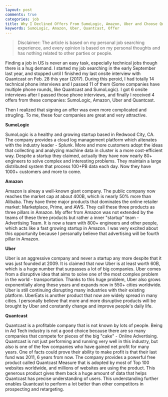 ```yaml
---
layout: post
comments: true
categories: job
title: Why I Declined Offers From SumoLogic, Amazon, Uber and Choose Quantcast
keywords: SumoLogic, Amazon, Uber, Quantcast, Offer
---
```

> Disclaimer: The article is based on my personal job searching experience, and every opinion is based on my personal thoughts and has nothing related to other parties or people.

Finding a job in US is never an easy task, especially technical jobs though there is a hug demand. I started my job searching in the early September last year, and stopped until I finished
my last onsite interview with Quantcast on Feb. 28 this year (2017). During this peroid, I had totally 14 technical phone interviews and I passed 11 of them (Some companies have multiple phone rounds, like Quantcast and SumoLogic).
I got 6 onsite interviews after I passed those phone interviews, and finally I received 4 offers from these companies: SumoLogic, Amazon, Uber and Quantcast.

Then I realized that signing an offer was even more complicated and strugling. To me, these four companies are great and very attractive. 

**SumoLogic**

SumoLogic is a healthy and growing startup based in Redwood City, CA. The company provides a cloud log management platform which altenates with the industry leader - Splunk. More and more customers adopt the ideas that collecting and analyzing
machine data in cluster is a more cost-efficient way. Despite a startup they claimed, actually they have now nearly 80+ engineers to solve complex and interesting problems. They maintain a large distributed system that process 100+PB data each day.
Now they have 1000+ customers and more to come.

**Amazon**

Amazon is alreay a well-known giant company. The public company now reaches the market cap at about 400B, which is nearly 50% more than Alibaba. They have three major products that dominates the online retailer market: Marketplace, Prime, and AWS. They
call these three products as three pillars in Amazon. My offer from Amazon was not extended by the teams of these three products but rather a inner "startup" team - Advertising Team. It is now a team with 800+ engineers and other people, which acts like a
fast growing startup in Amazon. I was very excited about this opportunity because I personally believe that advertising will be fourth pillar in Amazon. 

**Uber**

Uber is an aggressive company and never a startup any more despite that it was just founded at 2009. It is claimed that now Uber is at least worth 60B, which is a huge number that surpasses a lot of big companies. Uber comes from a disruptive idea that aims to
solve one of the most complex problem in the world - transportation. Thanks to this huge problem, Uber also grows exponentially along these years and expands now in 550+ cities worldwide. Uber is still continuing disrupting many industries with their existing platform.
UberEats is another product that now are widely spread in many cities. I personally believe that more and more disruptive products will be brought by Uber and constantly change and improve people's daily life.

**Quantcast**

Quantcast is a profitable company that is not known by lots of people. Being in Ad Tech industry is not a good choice because there are so many companies that compete for pieces of the big "cake" - Online Advertising. Quantcast is not just performing and running very well 
in this industry, but also is one of the few companies who have gained net profit for many years. One of facts could prove their ability to make profit is that their last fund was 2011, 6 years from now. The company provides a powerful free product called Quantcast Measure that is adopted 
by most of Top 100 websites worldwide, and millions of websites are using the product. This generous product gives them back a huge amount of data that helps Quantcast has precise understanding of users. This understanding further enables Quantcast to perform a lot better than 
other competitors in prospecting and retargeting. 



